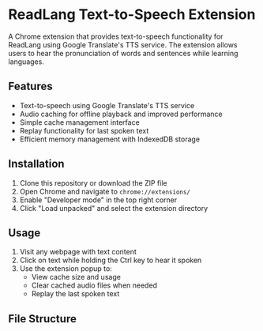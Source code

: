 # ReadLang Text-to-Speech Extension

A Chrome extension that provides text-to-speech functionality for ReadLang using Google Translate's TTS service. The extension allows users to hear the pronunciation of words and sentences while learning languages.

## Features

- Text-to-speech using Google Translate's TTS service
- Audio caching for offline playback and improved performance
- Simple cache management interface
- Replay functionality for last spoken text
- Efficient memory management with IndexedDB storage

## Installation

1. Clone this repository or download the ZIP file
2. Open Chrome and navigate to `chrome://extensions/`
3. Enable "Developer mode" in the top right corner
4. Click "Load unpacked" and select the extension directory

## Usage

1. Visit any webpage with text content
2. Click on text while holding the Ctrl key to hear it spoken
3. Use the extension popup to:
   - View cache size and usage
   - Clear cached audio files when needed
   - Replay the last spoken text

## File Structure
